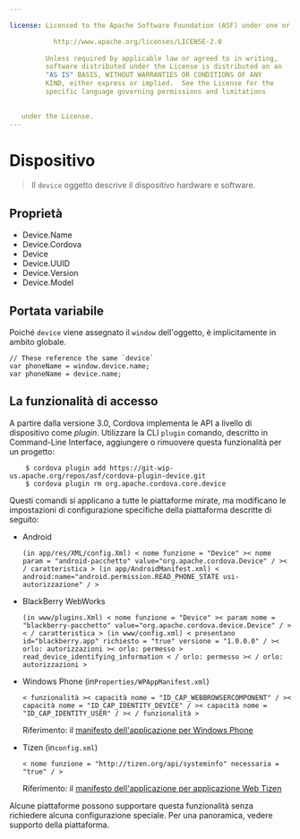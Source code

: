 ```yaml
---

license: Licensed to the Apache Software Foundation (ASF) under one or more contributor license agreements. See the NOTICE file distributed with this work for additional information regarding copyright ownership. The ASF licenses this file to you under the Apache License, Version 2.0 (the "License"); you may not use this file except in compliance with the License. You may obtain a copy of the License at

           http://www.apache.org/licenses/LICENSE-2.0
    
         Unless required by applicable law or agreed to in writing,
         software distributed under the License is distributed on an
         "AS IS" BASIS, WITHOUT WARRANTIES OR CONDITIONS OF ANY
         KIND, either express or implied.  See the License for the
         specific language governing permissions and limitations
    

   under the License.
---
```


# Dispositivo

> Il `device` oggetto descrive il dispositivo hardware e software.

## Proprietà

*   Device.Name
*   Device.Cordova
*   Device
*   Device.UUID
*   Device.Version
*   Device.Model

## Portata variabile

Poiché `device` viene assegnato il `window` dell'oggetto, è implicitamente in ambito globale.

    // These reference the same `device`
    var phoneName = window.device.name;
    var phoneName = device.name;
    

## La funzionalità di accesso

A partire dalla versione 3.0, Cordova implementa le API a livello di dispositivo come *plugin*. Utilizzare la CLI `plugin` comando, descritto in Command-Line Interface, aggiungere o rimuovere questa funzionalità per un progetto:

        $ cordova plugin add https://git-wip-us.apache.org/repos/asf/cordova-plugin-device.git
        $ cordova plugin rm org.apache.cordova.core.device
    

Questi comandi si applicano a tutte le piattaforme mirate, ma modificano le impostazioni di configurazione specifiche della piattaforma descritte di seguito:

*   Android
    
        (in app/res/XML/config.Xml) < nome funzione = "Device" >< nome param = "android-pacchetto" value="org.apache.cordova.Device" / >< / caratteristica > (in app/AndroidManifest.xml) < android:name="android.permission.READ_PHONE_STATE usi-autorizzazione" / >
        

*   BlackBerry WebWorks
    
        (in www/plugins.Xml) < nome funzione = "Device" >< param nome = "blackberry-pacchetto" value="org.apache.cordova.device.Device" / >< / caratteristica > (in www/config.xml) < presentano id="blackberry.app" richiesto = "true" versione = "1.0.0.0" / >< orlo: autorizzazioni >< orlo: permesso > read_device_identifying_information < / orlo: permesso >< / orlo: autorizzazioni >
        

*   Windows Phone (in`Properties/WPAppManifest.xml`)
    
        < funzionalità >< capacità nome = "ID_CAP_WEBBROWSERCOMPONENT" / >< capacità nome = "ID_CAP_IDENTITY_DEVICE" / >< capacità nome = "ID_CAP_IDENTITY_USER" / >< / funzionalità >
        
    
    Riferimento: il [manifesto dell'applicazione per Windows Phone][1]

*   Tizen (in`config.xml`)
    
        < nome funzione = "http://tizen.org/api/systeminfo" necessaria = "true" / >
        
    
    Riferimento: il [manifesto dell'applicazione per applicazione Web Tizen][2]

 [1]: http://msdn.microsoft.com/en-us/library/ff769509%28v=vs.92%29.aspx
 [2]: https://developer.tizen.org/help/topic/org.tizen.help.gs/Creating%20a%20Project.html?path=0_1_1_3#8814682_CreatingaProject-EditingconfigxmlFeatures

Alcune piattaforme possono supportare questa funzionalità senza richiedere alcuna configurazione speciale. Per una panoramica, vedere supporto della piattaforma.